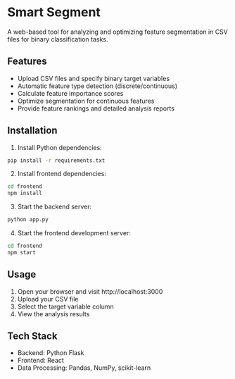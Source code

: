 # Smart Segment

A web-based tool for analyzing and optimizing feature segmentation in CSV files for binary classification tasks.

## Features

- Upload CSV files and specify binary target variables
- Automatic feature type detection (discrete/continuous)
- Calculate feature importance scores
- Optimize segmentation for continuous features
- Provide feature rankings and detailed analysis reports

## Installation

1. Install Python dependencies:
```bash
pip install -r requirements.txt
```

2. Install frontend dependencies:
```bash
cd frontend
npm install
```

3. Start the backend server:
```bash
python app.py
```

4. Start the frontend development server:
```bash
cd frontend
npm start
```

## Usage

1. Open your browser and visit http://localhost:3000
2. Upload your CSV file
3. Select the target variable column
4. View the analysis results

## Tech Stack

- Backend: Python Flask
- Frontend: React
- Data Processing: Pandas, NumPy, scikit-learn